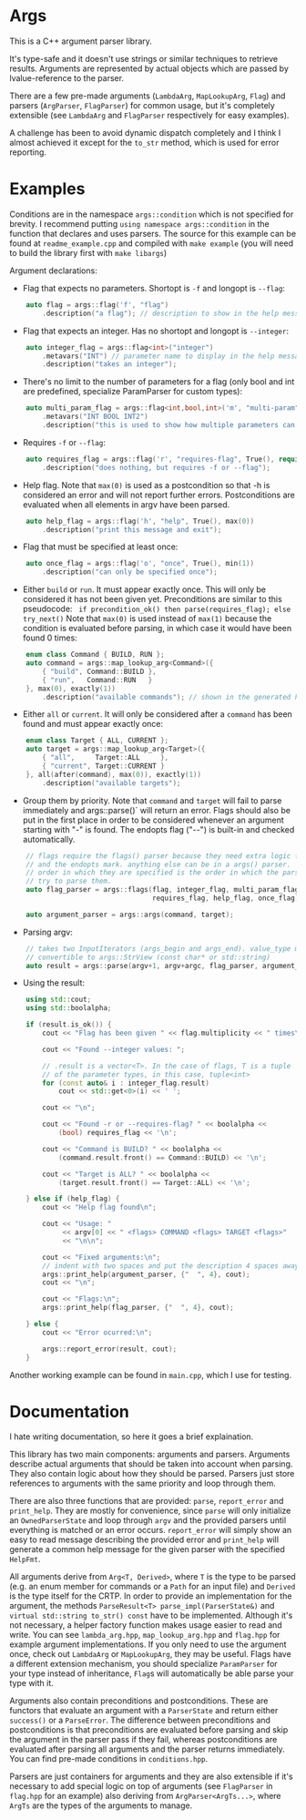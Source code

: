 Args
====

This is a C++ argument parser library.

It's type-safe and it doesn't use strings or similar techniques to retrieve
results.  Arguments are represented by actual objects which are passed by
lvalue-reference to the parser.

There are a few pre-made arguments (`LambdaArg`, `MapLookupArg`, `Flag`) and
parsers (`ArgParser`, `FlagParser`) for common usage, but it's completely
extensible (see `LambdaArg` and `FlagParser` respectively for easy examples).

A challenge has been to avoid dynamic dispatch completely and I think I almost
achieved it except for the `to_str` method, which is used for error reporting.

Examples
=======

Conditions are in the namespace `args::condition` which is not specified for
brevity. I recommend putting `using namespace args::condition` in the function
that declares and uses parsers. The source for this example can be found at
`readme_example.cpp` and compiled with `make example` (you will need to build
the library first with `make libargs`)

Argument declarations:

* Flag that expects no parameters. Shortopt is `-f` and longopt is `--flag`:
```c++
    auto flag = args::flag('f', "flag")
        .description("a flag"); // description to show in the help message
```

* Flag that expects an integer. Has no shortopt and longopt is `--integer`:
```c++
    auto integer_flag = args::flag<int>("integer")
        .metavars("INT") // parameter name to display in the help message
        .description("takes an integer");
```

* There's no limit to the number of parameters for a flag (only bool and int
  are predefined, specialize ParamParser for custom types):
```c++
    auto multi_param_flag = args::flag<int,bool,int>('m', "multi-param")
        .metavars("INT BOOL INT2")
        .description("this is used to show how multiple parameters can be passed");
```

* Requires `-f` or `--flag`:
```c++
    auto requires_flag = args::flag('r', "requires-flag", True(), requires(flag))
        .description("does nothing, but requires -f or --flag");
```

* Help flag. Note that `max(0)` is used as a postcondition so that -h is
  considered an error and will not report further errors. Postconditions are
  evaluated when all elements in argv have been parsed.
```c++
    auto help_flag = args::flag('h', "help", True(), max(0))
        .description("print this message and exit");
```

* Flag that must be specified at least once:
```c++
    auto once_flag = args::flag('o', "once", True(), min(1))
        .description("can only be specified once");
```

* Either `build` or `run`. It must appear exactly once. This will only be
  considered it has not been given yet. Preconditions are similar to this
  pseudocode:
  ` if precondition_ok() then parse(requires_flag); else try_next()`
  Note that `max(0)` is used instead of `max(1)` because the condition is
  evaluated before parsing, in which case it would have been found 0 times:
```c++
    enum class Command { BUILD, RUN };
    auto command = args::map_lookup_arg<Command>({
        { "build", Command::BUILD },
        { "run",   Command::RUN   }
    }, max(0), exactly(1))
        .description("available commands"); // shown in the generated help message
```

* Either `all` or `current`. It will only be considered after a `command` has
  been found and must appear exactly once:
```c++
    enum class Target { ALL, CURRENT };
    auto target = args::map_lookup_arg<Target>({
        { "all",     Target::ALL     },
        { "current", Target::CURRENT }
    }, all(after(command), max(0)), exactly(1))
        .description("available targets");
```

* Group them by priority. Note that `command` and `target` will fail to
  parse immediately and  args::parse()` will return an error. Flags should
  also be put in the first place in order to be considered whenever an argument
  starting with "-" is found. The endopts flag ("--") is built-in and checked
  automatically.
```c++
    // flags require the flags() parser because they need extra logic for shortopts
    // and the endopts mark. anything else can be in a args() parser.
    // order in which they are specified is the order in which the parser will
    // try to parse them.
    auto flag_parser = args::flags(flag, integer_flag, multi_param_flag,
                                   requires_flag, help_flag, once_flag);

    auto argument_parser = args::args(command, target);
```

* Parsing argv:
```c++
    // takes two InputIterators (args_begin and args_end). value_type must be
    // convertible to args::StrView (const char* or std::string)
    auto result = args::parse(argv+1, argv+argc, flag_parser, argument_parser);
```

* Using the result:
```c++
    using std::cout;
    using std::boolalpha;

    if (result.is_ok()) {
        cout << "Flag has been given " << flag.multiplicity << " times\n";

        cout << "Found --integer values: ";

        // .result is a vector<T>. In the case of flags, T is a tuple
        // of the parameter types, in this case, tuple<int>
        for (const auto& i : integer_flag.result)
            cout << std::get<0>(i) << ' ';

        cout << "\n";

        cout << "Found -r or --requires-flag? " << boolalpha <<
            (bool) requires_flag << '\n';

        cout << "Command is BUILD? " << boolalpha <<
            (command.result.front() == Command::BUILD) << '\n';

        cout << "Target is ALL? " << boolalpha <<
            (target.result.front() == Target::ALL) << '\n';

    } else if (help_flag) {
        cout << "Help flag found\n";

        cout << "Usage: "
             << argv[0] << " <flags> COMMAND <flags> TARGET <flags>"
             << "\n\n";

        cout << "Fixed arguments:\n";
        // indent with two spaces and put the description 4 spaces away
        args::print_help(argument_parser, {"  ", 4}, cout);
        cout << "\n";

        cout << "Flags:\n";
        args::print_help(flag_parser, {"  ", 4}, cout);

    } else {
        cout << "Error ocurred:\n";

        args::report_error(result, cout);
    }
```

Another working example can be found in `main.cpp`, which I use for testing.

Documentation
===============

I hate writing documentation, so here it goes a brief explaination.

This library has two main components: arguments and parsers. Arguments describe
actual arguments that should be taken into account when parsing. They also
contain logic about how they should be parsed. Parsers just store references to
arguments with the same priority and loop through them.

There are also three functions that are provided: `parse`, `report_error` and
`print_help`. They are mostly for convenience, since `parse` will only initialize
an `OwnedParserState` and loop through `argv` and the provided parsers until
everything is matched or an error occurs. `report_error` will simply show an
easy to read message describing the provided error and `print_help` will
generate a common help message for the given parser with the specified `HelpFmt`.

All arguments derive from `Arg<T, Derived>`, where `T` is the type to be parsed
(e.g. an enum member for commands or a `Path` for an input file) and `Derived`
is the type itself for the CRTP. In order to provide an implementation for the
argument, the methods `ParseResult<T> parse_impl(ParserState&)` and
`virtual std::string to_str() const` have to be implemented. Although it's not
necessary, a helper factory function makes usage easier to read and write.
You can see `lambda_arg.hpp`, `map_lookup_arg.hpp` and `flag.hpp` for example
argument implementations. If you only need to use the argument once, check out
`LambdaArg` or `MapLookupArg`, they may be useful. Flags have a different
extension mechanism, you should specialize `ParamParser` for your type instead
of inheritance, `Flag`s will automatically be able parse your type with it.

Arguments also contain preconditions and postconditions. These are functors
that evaluate an argument with a `ParserState` and return either `success()`
or a `ParseError`. The difference between preconditions and postconditions is
that preconditions are evaluated before parsing and skip the argument in the
parser pass if they fail, whereas postconditions are evaluated after parsing
all arguments and the parser returns immediately. You can find pre-made
conditions in `conditions.hpp`.

Parsers are just containers for arguments and they are also extensible if it's
necessary to add special logic on top of arguments (see `FlagParser` in `flag.hpp`
for an example) also deriving from `ArgParser<ArgTs...>`, where `ArgTs` are the
types of the arguments to manage.
